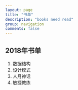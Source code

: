 ```yaml
---
layout: page
title: "书单"
description: "books need read"
group: navigation
comments: false
---
```


## 2018年书单

1. 数据结构
2. 设计模式
3. 人月神话
4. 敏捷教练

